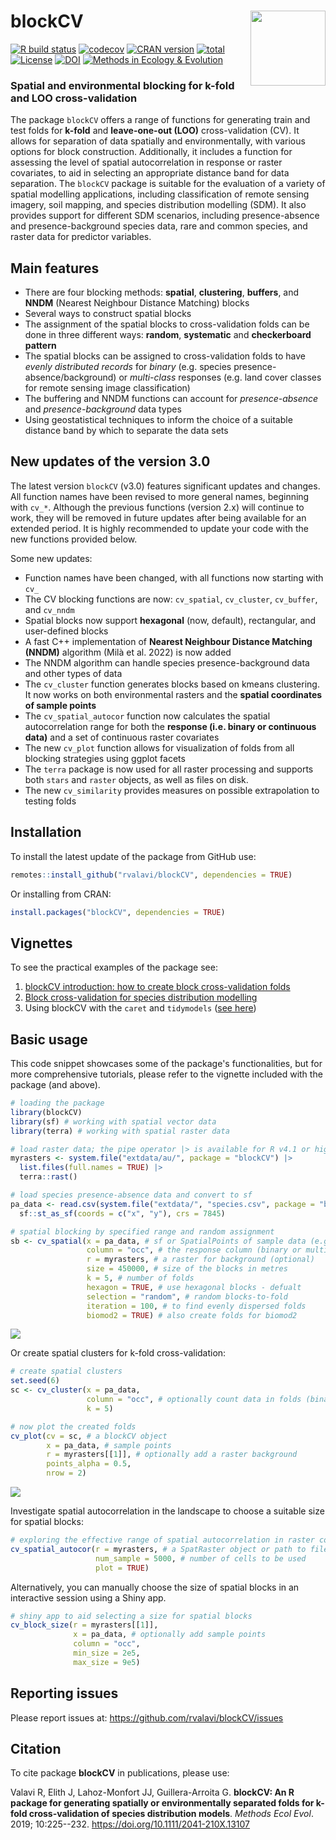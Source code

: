 # blockCV <img src="man/figures/logo.png" align="right" width="120"/>

[![R build
status](https://github.com/rvalavi/blockCV/workflows/R-CMD-check/badge.svg)](https://github.com/rvalavi/blockCV/actions)
[![codecov](https://codecov.io/gh/rvalavi/blockCV/branch/master/graph/badge.svg)](https://codecov.io/gh/rvalavi/blockCV)
[![CRAN
version](https://www.r-pkg.org/badges/version/blockCV)](https://CRAN.R-project.org/package=blockCV)
[![total](https://cranlogs.r-pkg.org/badges/grand-total/blockCV)](https://CRAN.R-project.org/package=blockCV)
[![License](https://img.shields.io/badge/license-GPL%20(%3E=%203)-lightgrey.svg?style=flat)](http://www.gnu.org/licenses/gpl-3.0.html)
[![DOI](https://zenodo.org/badge/116337503.svg)](https://zenodo.org/badge/latestdoi/116337503)
[![Methods in Ecology & Evolution](https://img.shields.io/badge/Methods%20in%20Ecology%20%26%20Evolution-10,%20225--232-blue.svg)](https://doi.org/10.1111/2041-210X.13107)

### Spatial and environmental blocking for k-fold and LOO cross-validation

The package `blockCV` offers a range of functions for generating train
and test folds for **k-fold** and **leave-one-out (LOO)**
cross-validation (CV). It allows for separation of data spatially and
environmentally, with various options for block construction.
Additionally, it includes a function for assessing the level of spatial
autocorrelation in response or raster covariates, to aid in selecting an
appropriate distance band for data separation. The `blockCV` package is
suitable for the evaluation of a variety of spatial modelling
applications, including classification of remote sensing imagery, soil
mapping, and species distribution modelling (SDM). It also provides
support for different SDM scenarios, including presence-absence and
presence-background species data, rare and common species, and raster
data for predictor variables.

## Main features

-   There are four blocking methods: **spatial**, **clustering**,
    **buffers**, and **NNDM** (Nearest Neighbour Distance Matching)
    blocks
-   Several ways to construct spatial blocks
-   The assignment of the spatial blocks to cross-validation folds can
    be done in three different ways: **random**, **systematic** and
    **checkerboard pattern**
-   The spatial blocks can be assigned to cross-validation folds to have
    *evenly distributed records* for *binary* (e.g. species
    presence-absence/background) or *multi-class* responses (e.g. land
    cover classes for remote sensing image classification)
-   The buffering and NNDM functions can account for *presence-absence*
    and *presence-background* data types
-   Using geostatistical techniques to inform the choice of a suitable
    distance band by which to separate the data sets

## New updates of the version 3.0

The latest version `blockCV` (v3.0) features significant updates and changes. All function names have been revised to more general names, beginning with `cv_*`. Although the previous functions (version 2.x) will continue to work, they will be removed in future updates after being available for an extended period. It is highly recommended to update your code with the new functions provided below.

Some new updates:

-   Function names have been changed, with all functions now starting
    with `cv_`
-   The CV blocking functions are now: `cv_spatial`, `cv_cluster`,
    `cv_buffer`, and `cv_nndm`
-   Spatial blocks now support **hexagonal** (now, default),
    rectangular, and user-defined blocks
-   A fast C++ implementation of **Nearest Neighbour Distance Matching
    (NNDM)** algorithm (Milà et al. 2022) is now added
-   The NNDM algorithm can handle species presence-background data and
    other types of data
-   The `cv_cluster` function generates blocks based on kmeans
    clustering. It now works on both environmental rasters and the
    **spatial coordinates of sample points**
-   The `cv_spatial_autocor` function now calculates the spatial
    autocorrelation range for both the **response (i.e. binary or
    continuous data)** and a set of continuous raster covariates
-   The new `cv_plot` function allows for visualization of folds from
    all blocking strategies using ggplot facets
-   The `terra` package is now used for all raster processing and
    supports both `stars` and `raster` objects, as well as files on
    disk.
-   The new `cv_similarity` provides measures on possible extrapolation
    to testing folds

## Installation

To install the latest update of the package from GitHub use:

``` r
remotes::install_github("rvalavi/blockCV", dependencies = TRUE)
```

Or installing from CRAN:

``` r
install.packages("blockCV", dependencies = TRUE)
```

## Vignettes

To see the practical examples of the package see:

1.  [blockCV introduction: how to create block cross-validation
    folds](https://htmlpreview.github.io/?https://github.com/rvalavi/blockCV/blob/master/inst/doc/tutorial_1.html)
2.  [Block cross-validation for species distribution
    modelling](https://htmlpreview.github.io/?https://github.com/rvalavi/blockCV/blob/master/inst/doc/tutorial_2.html)
3.  Using blockCV with the `caret` and `tidymodels` ([see here](https://github.com/rvalavi/blockCV/issues/48))

## Basic usage

This code snippet showcases some of the package's functionalities, but for more comprehensive tutorials, please refer to the vignette included with the package (and above).

``` r
# loading the package
library(blockCV)
library(sf) # working with spatial vector data
library(terra) # working with spatial raster data
```

``` r
# load raster data; the pipe operator |> is available for R v4.1 or higher
myrasters <- system.file("extdata/au/", package = "blockCV") |>
  list.files(full.names = TRUE) |>
  terra::rast()

# load species presence-absence data and convert to sf
pa_data <- read.csv(system.file("extdata/", "species.csv", package = "blockCV")) |>
  sf::st_as_sf(coords = c("x", "y"), crs = 7845)

```


``` r
# spatial blocking by specified range and random assignment
sb <- cv_spatial(x = pa_data, # sf or SpatialPoints of sample data (e.g. species data)
                 column = "occ", # the response column (binary or multi-class)
                 r = myrasters, # a raster for background (optional)
                 size = 450000, # size of the blocks in metres
                 k = 5, # number of folds
                 hexagon = TRUE, # use hexagonal blocks - defualt
                 selection = "random", # random blocks-to-fold
                 iteration = 100, # to find evenly dispersed folds
                 biomod2 = TRUE) # also create folds for biomod2
```

![](https://i.ibb.co/WGfrF7B/Rplot1.png)

Or create spatial clusters for k-fold cross-validation:

``` r
# create spatial clusters
set.seed(6)
sc <- cv_cluster(x = pa_data, 
                 column = "occ", # optionally count data in folds (binary or multi-class)
                 k = 5)
```

``` r
# now plot the created folds
cv_plot(cv = sc, # a blockCV object
        x = pa_data, # sample points
        r = myrasters[[1]], # optionally add a raster background
        points_alpha = 0.5,
        nrow = 2)
```

![](https://i.ibb.co/dGrF9xp/Rplot02.png)

Investigate spatial autocorrelation in the landscape to choose a
suitable size for spatial blocks:

``` r
# exploring the effective range of spatial autocorrelation in raster covariates or sample data
cv_spatial_autocor(r = myrasters, # a SpatRaster object or path to files
                   num_sample = 5000, # number of cells to be used
                   plot = TRUE)
```

Alternatively, you can manually choose the size of spatial blocks in an
interactive session using a Shiny app.

``` r
# shiny app to aid selecting a size for spatial blocks
cv_block_size(r = myrasters[[1]],
              x = pa_data, # optionally add sample points
              column = "occ",
              min_size = 2e5,
              max_size = 9e5)
```

## Reporting issues

Please report issues at: <https://github.com/rvalavi/blockCV/issues>

## Citation

To cite package **blockCV** in publications, please use:

Valavi R, Elith J, Lahoz-Monfort JJ, Guillera-Arroita G. **blockCV: An R
package for generating spatially or environmentally separated folds for
k-fold cross-validation of species distribution models**. *Methods Ecol
Evol*. 2019; 10:225--232. <https://doi.org/10.1111/2041-210X.13107>
